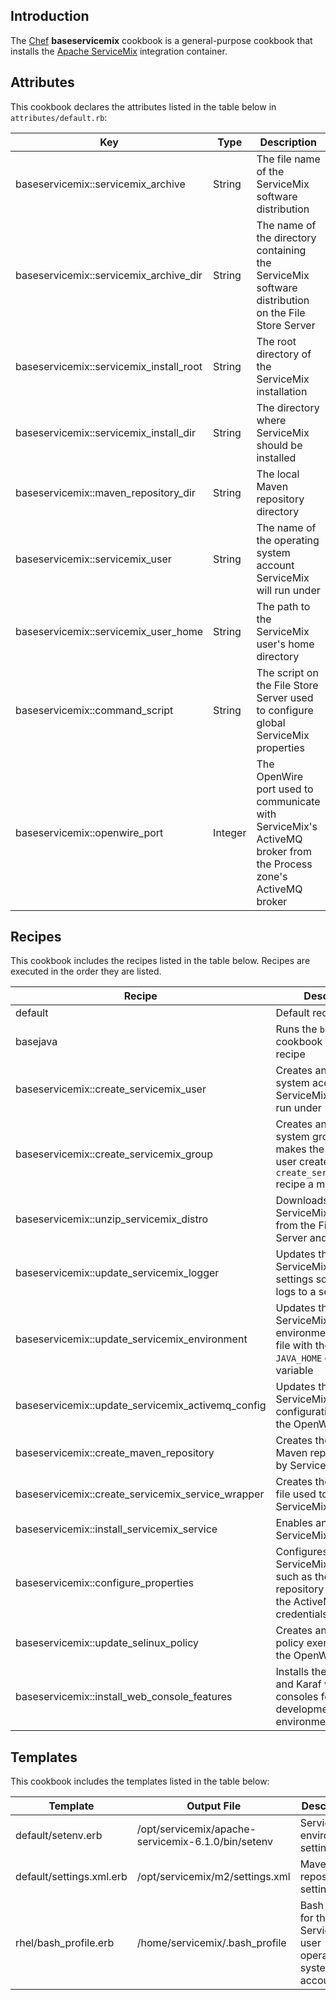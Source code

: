 Introduction
------------

The [Chef](https://www.chef.io/) **baseservicemix** cookbook is a general-purpose cookbook that installs the [Apache ServiceMix](http://servicemix.apache.org/) integration container.

Attributes
----------

This cookbook declares the attributes listed in the table below in `attributes/default.rb`:

|Key|Type|Description|
|---|----|-----------|
|baseservicemix::servicemix\_archive|String|The file name of the ServiceMix software distribution|
|baseservicemix::servicemix\_archive\_dir|String|The name of the directory containing the ServiceMix software distribution on the File Store Server|
|baseservicemix::servicemix\_install\_root|String|The root directory of the ServiceMix installation|
|baseservicemix::servicemix\_install\_dir|String|The directory where ServiceMix should be installed|
|baseservicemix::maven\_repository\_dir|String|The local Maven repository directory|
|baseservicemix::servicemix\_user|String|The name of the operating system account ServiceMix will run under|
|baseservicemix::servicemix\_user\_home|String|The path to the ServiceMix user's home directory|
|baseservicemix::command\_script|String|The script on the File Store Server used to configure global ServiceMix properties|
|baseservicemix::openwire\_port|Integer|The OpenWire port used to communicate with ServiceMix's ActiveMQ broker from the Process zone's ActiveMQ broker|

Recipes
-------

This cookbook includes the recipes listed in the table below. Recipes are executed in the order they are listed.

|Recipe|Description|
|------|-----------|
|default|Default recipe|
|basejava|Runs the `basejava` cookbook default recipe|
|baseservicemix::create\_servicemix\_user|Creates an operating system account for the ServiceMix service to run under|
|baseservicemix::create\_servicemix\_group|Creates an operating system group and makes the ServiceMix user created in the `create_servicemix_user` recipe a member of it|
|baseservicemix::unzip\_servicemix\_distro|Downloads the ServiceMix distribution from the File Store Server and unzips it|
|baseservicemix::update\_servicemix\_logger|Updates the ServiceMix logging settings so each bundle logs to a separate file|
|baseservicemix::update\_servicemix\_environment|Updates the ServiceMix environment settings file with the correct `JAVA_HOME` environment variable|
|baseservicemix::update\_servicemix\_activemq\_config|Updates the ServiceMix ActiveMQ configuration file with the OpenWire port|
|baseservicemix::create\_maven\_repository|Creates the bare local Maven repository used by ServiceMix|
|baseservicemix::create\_servicemix\_service\_wrapper|Creates the wrapper file used to run the ServiceMix service|
|baseservicemix::install\_servicemix\_service|Enables and starts the ServiceMix service|
|baseservicemix::configure\_properties|Configures global ServiceMix properties such as the Maven repository location and the ActiveMQ broker credentials|
|baseservicemix::update\_selinux\_policy|Creates an SELinux policy exemption for the OpenWire port|
|baseservicemix::install\_web\_console\_features|Installs the ActiveMQ and Karaf web consoles for development environments only|

Templates
---------

This cookbook includes the templates listed in the table below:

|Template|Output File|Description|
|--------|-----------|-----------|
|default/setenv.erb|/opt/servicemix/apache-servicemix-6.1.0/bin/setenv|ServiceMix environment settings|
|default/settings.xml.erb|/opt/servicemix/m2/settings.xml|Maven local repository settings|
|rhel/bash\_profile.erb|/home/servicemix/.bash\_profile|Bash profile for the ServiceMix user operating system account|
